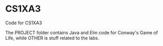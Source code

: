 # CS1XA3
Code for CS1XA3

The PROJECT folder contains Java and Elm code for Conway's Game of Life, while OTHER is stuff related to the labs.

